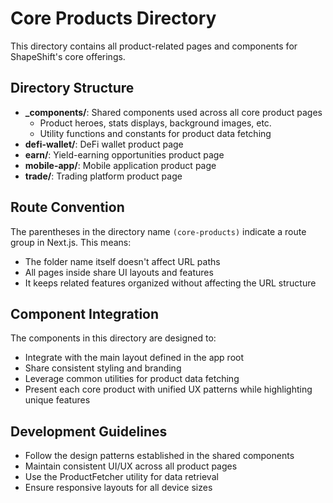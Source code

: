 # Core Products Directory

This directory contains all product-related pages and components for ShapeShift's core offerings.

## Directory Structure

- **_components/**: Shared components used across all core product pages
  - Product heroes, stats displays, background images, etc.
  - Utility functions and constants for product data fetching
- **defi-wallet/**: DeFi wallet product page
- **earn/**: Yield-earning opportunities product page
- **mobile-app/**: Mobile application product page 
- **trade/**: Trading platform product page

## Route Convention

The parentheses in the directory name `(core-products)` indicate a route group in Next.js. This means:
- The folder name itself doesn't affect URL paths
- All pages inside share UI layouts and features
- It keeps related features organized without affecting the URL structure

## Component Integration

The components in this directory are designed to:
- Integrate with the main layout defined in the app root
- Share consistent styling and branding
- Leverage common utilities for product data fetching
- Present each core product with unified UX patterns while highlighting unique features

## Development Guidelines

- Follow the design patterns established in the shared components
- Maintain consistent UI/UX across all product pages
- Use the ProductFetcher utility for data retrieval
- Ensure responsive layouts for all device sizes
